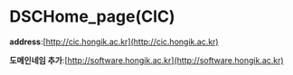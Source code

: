 # DSCHome_page(CIC)
**address**:[http://cic.hongik.ac.kr](http://cic.hongik.ac.kr)  

**도메인네임 추가**:[http://software.hongik.ac.kr](http://software.hongik.ac.kr)

